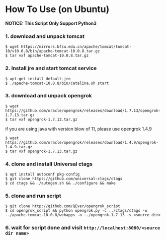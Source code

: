 # How To Use (on Ubuntu)



**NOTICE: This Script Only Support Python3**

### 1. download and unpack tomcat

```
$ wget https://mirrors.bfsu.edu.cn/apache/tomcat/tomcat-10/v10.0.8/bin/apache-tomcat-10.0.8.tar.gz
$ tar vxf apache-tomcat-10.0.8.tar.gz
```

### 2. Install jre and start tomcat service

```
$ apt-get install default-jre
$ ./apache-tomcat-10.0.8/bin/catalina.sh start
```

### 3. download and unpack opengrok

```
$ wget https://github.com/oracle/opengrok/releases/download/1.7.13/opengrok-1.7.13.tar.gz
$ tar vxf opengrok-1.7.13.tar.gz
```
if you are using java with version blow of 11, please use opengrok 1.4.9
```
$ wget https://github.com/oracle/opengrok/releases/download/1.4.9/opengrok-1.4.9.tar.gz
$ tar vxf opengrok-1.7.13.tar.gz
```

### 4. clone and install Universal ctags

```
$ apt install autoconf pkg-config
$ git clone https://github.com/universal-ctags/ctags
$ cd ctags && ./autogen.sh && ./configure && make
```

### 5. clone and run script

```
$ git clone http://github.com/QEver/opengrok_script
$ cd opengrok_script && python opengrok.py -c ../ctags/ctags -w ../apache-tomcat-10.0.8/webapps -o ../opengrok-1.7.13 -s <source dir>
```

### 6. wait for script done and visit `http://localhost:8080/<source dir name>`
